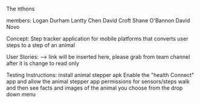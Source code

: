 The πthons

members:
    Logan Durham 
    Lantty Chen
    David Croft
    Shane O'Bannon
    David Novo

Concept:
    Step tracker application for mobile platforms that converts user steps to a step of an animal 


User Stories:
--> link will be inserted here, please grab from team channel after it is change to read only

Testing Instructions:
install animal stepper apk
Enable the "health Connect" app and allow the animal stepper app permissions for sensors/steps
walk and then see facts and images of the animal you choose from the drop down menu
